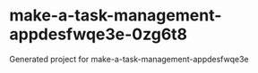 # make-a-task-management-appdesfwqe3e-0zg6t8
Generated project for make-a-task-management-appdesfwqe3e
